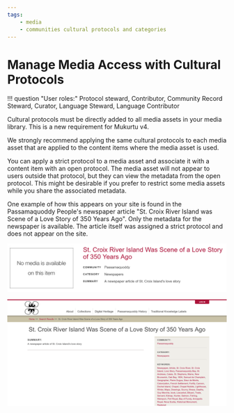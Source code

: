 ```yaml
---
tags:
    - media
    - communities cultural protocols and categories
---
```

# Manage Media Access with Cultural Protocols

!!! question "User roles:"
    Protocol steward, Contributor, Community Record Steward, Curator, Language Steward, Language Contributor

Cultural protocols must be directly added to all media assets in your media library. This is a new requirement for Mukurtu v4.

We strongly recommend applying the same cultural protocols to each media asset that are applied to the content items where the media asset is used. 

You can apply a strict protocol to a media asset and associate it with a content item with an open protocol. The media asset will not appear to users outside that protocol, but they can view the metadata from the open protocol. This might be desirable if you prefer to restrict some media assets while you share the associated metadata. 

One example of how this appears on your site is found in the Passamaquoddy People's newspaper article "St. Croix River Island was Scene of a Love Story of 350 Years Ago". Only the metadata for the newspaper is available. The article itself was assigned a strict protocol and does not appear on the site.

![A Mukurtu digital heritage menu listing of the newspaper article St. Croix River Island Was Scene of a Love Story of 350 Years Ago with a box to the left stating "No media is available on this item".](../_embeds/MEDIAExampleProtocol2.png)

![A Mukurtu digital heritage item page for the newspaper article St. Croix River Island Was Scene of a Love Story of 350 Years Ago shows only metadata and no media item.](../_embeds/MEDIAExampleProtocol1.png)